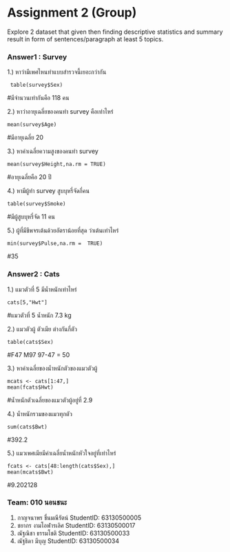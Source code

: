 # Assignment 2 (Group)
Explore 2 dataset that given then finding descriptive statistics and summary result in form of sentences/paragraph at least 5 topics.

### Answer1 : Survey

1.) หาว่ามีเพศไหนทำแบบสำรวจนี้เยอะกว่ากัน
```{R}
 table(survey$Sex)
```
#มีจำนวนเท่ากันคือ 118 คน

2.) หาว่าอายุเฉลี่ยของคนทำ survey คือเท่าไหร่
```{R}
mean(survey$Age)
```
#มีอายุเฉลี่ย 20

3.) หาค่าเฉลี่ยความสูงของคนทำ survey 
```{R}
mean(survey$Height,na.rm = TRUE)
```
#อายุเฉลี่ยคือ 20 ปี

4.) หามีผู้ทำ survey สูบบุหรี่จัดกี่คน
```{R}
table(survey$Smoke)
```
#มีผู้สูบบุหรี่จัด 11 คน

5.) ผู้ที่มีชีพจรเต้นด้วยอัตราน้อยที่สุด ว่าเต้นเท่าไหร่
```{R}
min(survey$Pulse,na.rm =  TRUE)
```
#35

### Answer2 : Cats
1.) แมวตัวที่ 5 มีน้ำหนักเท่าไหร่
```{R}
cats[5,"Hwt"]
```
#แมวตัวที่ 5 น้ำหนัก 7.3 kg

2.) แมวตัวผู้ ตัวเมีย ต่างกันกี่ตัว
```{R}
table(cats$Sex)
```
#F47 M97 97-47 = 50

3.) หาค่าเฉลี่ยของน้ำหนักตัวของแมวตัวผู้ 
```{R}
mcats <- cats[1:47,]
mean(fcats$Hwt)
```
#น้ำหนักตัวเฉลี่ยของแมวตัวผู้อยู่ที่ 2.9

4.) น้ำหนักรวมของแมวทุกตัว
```{R}
sum(cats$Bwt)
```
#392.2 

5.) แมวเพศเมียมีค่าเฉลี่ยน้ำหนักหัวใจอยู่ที่เท่าไหร่
```{R}
fcats <- cats[48:length(cats$Sex),]
mean(mcats$Bwt)
```
#9.202128


### Team: 010 นอนชนะ

1. กาญจนาพร   ชื่นมณีรัตน์     StudentID: 63130500005
2. ชยากร      งามโอฬารเลิศ   StudentID: 63130500017
3. ณัฐณิชา     ธรรมโชติ      StudentID: 63130500033
4. ณัฐธิดา      มีบุญ         StudentID: 63130500034
